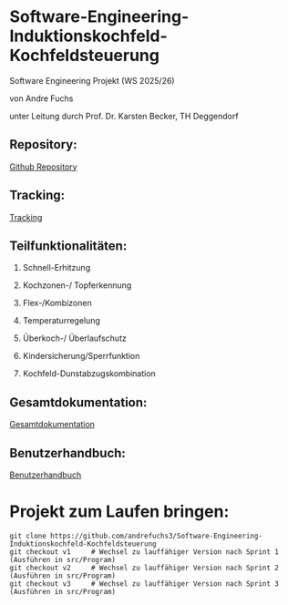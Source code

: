 # Software-Engineering-Induktionskochfeld-Kochfeldsteuerung
Software Engineering Projekt (WS 2025/26)

von Andre Fuchs 

unter Leitung durch Prof. Dr. Karsten Becker, TH Deggendorf

## Repository:

[Github Repository](https://github.com/andrefuchs3/Software-Engineering-Induktionskochfeld-Kochfeldsteuerung)

## Tracking:

[Tracking](https://github.com/andrefuchs3/Software-Engineering-Induktionskochfeld-Kochfeldsteuerung)

## Teilfunktionalitäten:

1. Schnell-Erhitzung

2. Kochzonen-/ Topferkennung

3. Flex-/Kombizonen

4. Temperaturregelung

5. Überkoch-/ Überlaufschutz

6. Kindersicherung/Sperrfunktion

7. Kochfeld-Dunstabzugskombination

## Gesamtdokumentation:

[Gesamtdokumentation](https://github.com/andrefuchs3/Software-Engineering-Induktionskochfeld-Kochfeldsteuerung)

## Benutzerhandbuch:

[Benutzerhandbuch](https://github.com/andrefuchs3/Software-Engineering-Induktionskochfeld-Kochfeldsteuerung)

# Projekt zum Laufen bringen:

```
git clone https://github.com/andrefuchs3/Software-Engineering-Induktionskochfeld-Kochfeldsteuerung
git checkout v1     # Wechsel zu lauffähiger Version nach Sprint 1 (Ausführen in src/Program)
git checkout v2     # Wechsel zu lauffähiger Version nach Sprint 2 (Ausführen in src/Program)
git checkout v3     # Wechsel zu lauffähiger Version nach Sprint 3 (Ausführen in src/Program)
``` 
